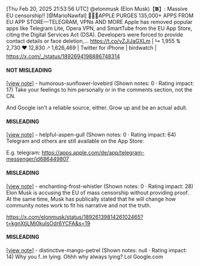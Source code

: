 [Thu Feb 20, 2025 21:53:56 UTC] @elonmusk (Elon Musk)【𝗕】: Massive EU censorship!! [@MarioNawfal] 🚨🇪🇺APPLE PURGES 135,000+ APPS FROM EU APP STORE—TELEGRAM, VPNs AND MORE Apple has removed popular apps like Telegram Lite, Opera VPN, and SmartTube from the EU App Store, citing the Digital Services Act (DSA). Developers were forced to provide contact details or face deletion,… https://t.co/vZJiJaGXLm | ↳ 1,955 ⇅ 2,730 ♥ 12,830 🡕 1,626,469 | Twitter for iPhone | birdwatch | https://x.com/_/status/1892694198886748314

#### NOT MISLEADING

[[view note]](https://x.com/i/birdwatch/n/1892697247470780477) - humorous-sunflower-lovebird (Shown notes: 0 · Rating impact: 17)
Take your feelings to him personally or in the comments section, not the CN.

And Google isn't a reliable source, either.  Grow up and be an actual adult.

#### MISLEADING

[[view note]](https://x.com/i/birdwatch/n/1892701163549556931) - helpful-aspen-gull (Shown notes: 0 · Rating impact: 64)
Telegram and others are still available on the App Store:

E.g. telegram: https://apps.apple.com/de/app/telegram-messenger/id686449807

#### MISLEADING

[[view note]](https://x.com/i/birdwatch/n/1892701007827894437) - enchanting-frost-whistler (Shown notes: 0 · Rating impact: 28)
Elon Musk is accusing the EU of mass censorship without providing proof. At the same time, Musk has publically stated that he will change how community notes work to fit his narrative and not the truth.

https://x.com/elonmusk/status/1892613981426102465?t=kgnXtjLMj0kuIsOdr6YCFA&s=19

#### MISLEADING

[[view note]](https://x.com/i/birdwatch/n/1892695615634866179) - distinctive-mango-petrel (Shown notes: null · Rating impact: 14)
Why you f..in lying. Ohhh why always lying? Lol
Google.com
